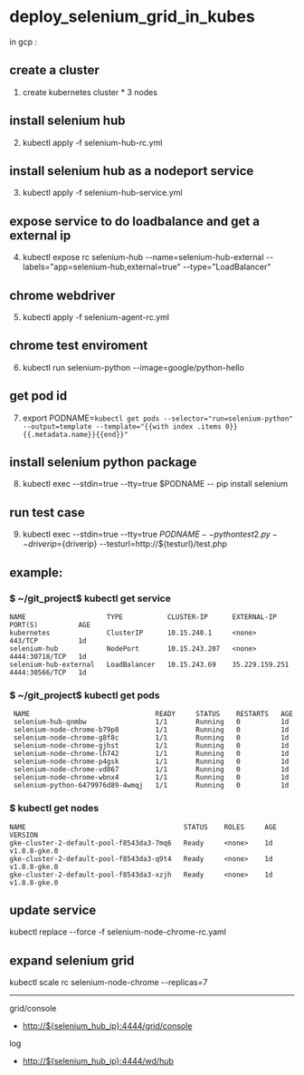 # deploy_selenium_grid_in_kubes

in gcp :

## create a cluster
1. create kubernetes cluster * 3 nodes
## install selenium hub 
2. kubectl apply -f  selenium-hub-rc.yml 
## install selenium hub as a nodeport service
3. kubectl apply -f  selenium-hub-service.yml
## expose service to do loadbalance and get a external ip
4. kubectl expose rc selenium-hub --name=selenium-hub-external --labels="app=selenium-hub,external=true" --type="LoadBalancer"
## chrome webdriver
5. kubectl apply -f  selenium-agent-rc.yml 
## chrome test enviroment
6. kubectl run selenium-python --image=google/python-hello 
## get pod id
7. export PODNAME=`kubectl get pods --selector="run=selenium-python" --output=template --template="{{with index .items 0}}{{.metadata.name}}{{end}}"`
## install selenium python package 
8. kubectl exec --stdin=true --tty=true $PODNAME -- pip install selenium
## run test case
9. kubectl exec --stdin=true --tty=true $PODNAME -- python test2.py --driverip=${driverip} --testurl=http://${testurl}/test.php


## example:


### $ ~/git_project$ kubectl get service
```
NAME                    TYPE           CLUSTER-IP      EXTERNAL-IP      PORT(S)          AGE
kubernetes              ClusterIP      10.15.240.1     <none>           443/TCP          1d
selenium-hub            NodePort       10.15.243.207   <none>           4444:30718/TCP   1d
selenium-hub-external   LoadBalancer   10.15.243.69    35.229.159.251   4444:30566/TCP   1d
```

### $ ~/git_project$ kubectl get pods

```
 NAME                               READY     STATUS    RESTARTS   AGE
 selenium-hub-qnmbw                 1/1       Running   0          1d
 selenium-node-chrome-b79p8         1/1       Running   0          1d
 selenium-node-chrome-g8f8c         1/1       Running   0          1d
 selenium-node-chrome-gjhst         1/1       Running   0          1d
 selenium-node-chrome-lh742         1/1       Running   0          1d
 selenium-node-chrome-p4gsk         1/1       Running   0          1d
 selenium-node-chrome-vd867         1/1       Running   0          1d
 selenium-node-chrome-wbnx4         1/1       Running   0          1d
 selenium-python-6479976d89-4wmqj   1/1       Running   0          1d
 ```


### $ kubectl get nodes
```
NAME                                       STATUS    ROLES     AGE       VERSION
gke-cluster-2-default-pool-f8543da3-7mq6   Ready     <none>    1d        v1.8.8-gke.0
gke-cluster-2-default-pool-f8543da3-q9t4   Ready     <none>    1d        v1.8.8-gke.0
gke-cluster-2-default-pool-f8543da3-xzjh   Ready     <none>    1d        v1.8.8-gke.0
```
  
  
## update service
kubectl replace --force  -f selenium-node-chrome-rc.yaml
## expand selenium grid
kubectl scale rc selenium-node-chrome --replicas=7

---
grid/console

* <http://${selenium_hub_ip}:4444/grid/console> 

log

* <http://${selenium_hub_ip}:4444/wd/hub>
